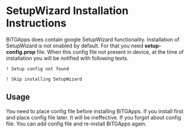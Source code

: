 # SetupWizard Installation Instructions

BiTGApps does contain google SetupWizard functionality. Installation of SetupWizard is not enabled by default. For that you need **setup-config.prop** file.
When this config file not present in device, at the time of installation you will be notified with following texts.

```! Setup config not found```

```! Skip installing SetupWizard```

## Usage

You need to place config file before installing BiTGApps. If you install first and place config file later. It will be ineffective.
If you forgot about config file. You can add config file and re-install BiTGApps again.
